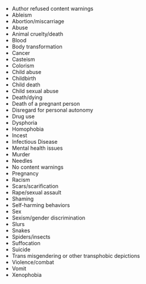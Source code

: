 - Author refused content warnings
- Ableism
- Abortion/miscarriage
- Abuse
- Animal cruelty/death
- Blood
- Body transformation
- Cancer
- Casteism
- Colorism
- Child abuse
- Childbirth
- Child death
- Child sexual abuse
- Death/dying
- Death of a pregnant person
- Disregard for personal autonomy
- Drug use
- Dysphoria
- Homophobia
- Incest
- Infectious Disease
- Mental health issues
- Murder
- Needles
- No content warnings
- Pregnancy
- Racism
- Scars/scarification
- Rape/sexual assault
- Shaming
- Self-harming behaviors
- Sex
- Sexism/gender discrimination
- Slurs
- Snakes
- Spiders/insects
- Suffocation
- Suicide
- Trans misgendering or other transphobic depictions
- Violence/combat
- Vomit
- Xenophobia
